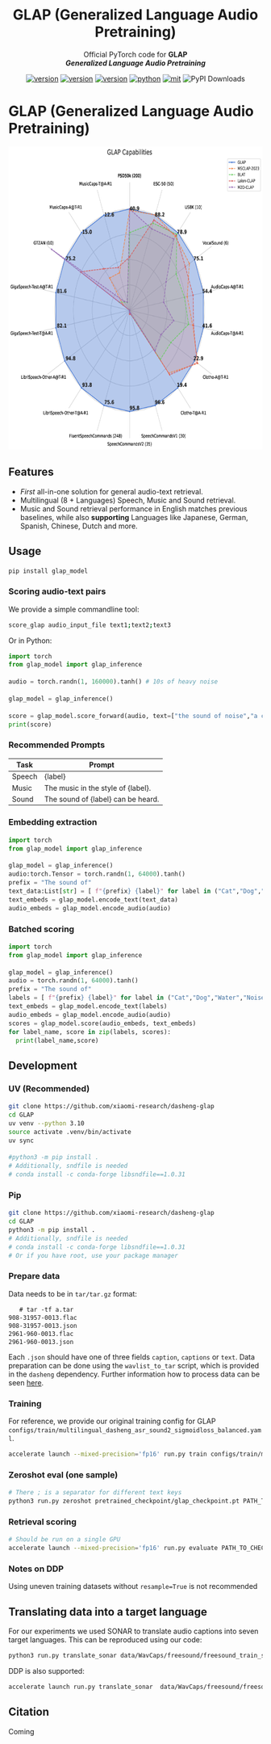 <div align="center">
    <h1>
    GLAP (Generalized Language Audio Pretraining)
    </h1>
    <p>
    Official PyTorch code for <b>GLAP</b> <br>
    <b><em>Generalized Language Audio Pretraining</em></b>
    </p>
    </p>
    <a href="https://arxiv.org/abs/"><img src="https://img.shields.io/badge/" alt="version"></a>
    <a href="https://github.com/xiaomi/glap"><img src="https://img.shields.io/badge/Platform-linux-lightgrey" alt="version"></a>
    <a href="https://www.python.org"><img src="https://img.shields.io/badge/Python-3.10+-orange" alt="version"></a>
    <a href="https://pytorch.org"><img src="https://img.shields.io/badge/PyTorch-2.0+-brightgreen" alt="python"></a>
    <a href="https://www.apache.org/licenses/LICENSE-2.0"><img src="https://img.shields.io/badge/License-Apache%202.0-blue.svg" alt="mit"></a>
    <img src="https://img.shields.io/pypi/dm/glap_model" alt="PyPI Downloads">

</div>




# GLAP (Generalized Language Audio Pretraining)


<img src="resources/capabilities.png" alt="GLAP capabiltiies" style="height: 600px;">


## Features


* *First* all-in-one solution for general audio-text retrieval. 
* Multilingual (8 + Languages) Speech, Music and Sound retrieval. 
* Music and Sound retrieval performance in English matches previous baselines, while also **supporting** Languages like Japanese, German, Spanish, Chinese, Dutch and more.


## Usage


```bash
pip install glap_model
```


### Scoring audio-text pairs

We provide a simple commandline tool:

```bash
score_glap audio_input_file text1;text2;text3
```

Or in Python:

```python
import torch
from glap_model import glap_inference

audio = torch.randn(1, 160000).tanh() # 10s of heavy noise

glap_model = glap_inference()

score = glap_model.score_forward(audio, text=["the sound of noise","a car is driving","a person is speaking"])
print(score)
```



### Recommended Prompts

| Task   | Prompt                                  |
|--------|-----------------------------------------|
| Speech | {label}                                 |
| Music  | The music in the style of {label}.      |
| Sound  | The sound of {label} can be heard.      |


### Embedding extraction 

```python
import torch
from glap_model import glap_inference

glap_model = glap_inference()
audio:torch.Tensor = torch.randn(1, 64000).tanh()
prefix = "The sound of"
text_data:List[str] = [ f"{prefix} {label}" for label in ("Cat","Dog","Water","Noise")]
text_embeds = glap_model.encode_text(text_data)
audio_embeds = glap_model.encode_audio(audio)
```


### Batched scoring


```python
import torch
from glap_model import glap_inference

glap_model = glap_inference()
audio = torch.randn(1, 64000).tanh()
prefix = "The sound of"
labels = [ f"{prefix} {label}" for label in ("Cat","Dog","Water","Noise")]
text_embeds = glap_model.encode_text(labels)
audio_embeds = glap_model.encode_audio(audio)
scores = glap_model.score(audio_embeds, text_embeds)
for label_name, score in zip(labels, scores):
  print(label_name,score)


```

## Development


### UV (Recommended)

```bash
git clone https://github.com/xiaomi-research/dasheng-glap
cd GLAP
uv venv --python 3.10
source activate .venv/bin/activate
uv sync

#python3 -m pip install .
# Additionally, sndfile is needed
# conda install -c conda-forge libsndfile==1.0.31
```

### Pip

```bash
git clone https://github.com/xiaomi-research/dasheng-glap
cd GLAP
python3 -m pip install .
# Additionally, sndfile is needed
# conda install -c conda-forge libsndfile==1.0.31
# Or if you have root, use your package manager
```


### Prepare data


Data needs to be in `tar/tar.gz` format:

```
   # tar -tf a.tar
908-31957-0013.flac
908-31957-0013.json
2961-960-0013.flac
2961-960-0013.json
```


Each `.json` should have one of three fields `caption`, `captions` or `text`.
Data preparation can be done using the `wavlist_to_tar` script, which is provided in the `dasheng` dependency.
Further information how to process data can be seen [here](https://github.com/XiaoMi/dasheng?tab=readme-ov-file#3-training).

### Training


For reference, we provide our original training config for GLAP `configs/train/multilingual_dasheng_asr_sound2_sigmoidloss_balanced.yaml`.


```bash
accelerate launch --mixed-precision='fp16' run.py train configs/train/multilingual_dasheng_asr_sound2_sigmoidloss_balanced.yaml
```


### Zeroshot eval (one sample)


```bash
# There ; is a separator for different text keys
python3 run.py zeroshot pretrained_checkpoint/glap_checkpoint.pt PATH_TO_WAV_FLAC_MP3_SAMPLE.wav "The sound of a horse;Car;Mama;The sound of music;somebody is speaking;The sound of ein Pferd;一只马;Music is played;音乐的声音;Musik ist zu hoeren";Zero;One;Two;Three"
```

### Retrieval scoring

```bash
# Should be run on a single GPU
accelerate launch --mixed-precision='fp16' run.py evaluate PATH_TO_CHECKPOINT
```



### Notes on DDP

Using uneven training datasets without `resample=True` is not recommended


## Translating data into a target language

For our experiments we used SONAR to translate audio captions into seven target languages. This can be reproduced using our code:


```bash
python3 run.py translate_sonar data/WavCaps/freesound/freesound_train_sample_0000* --output_path data/translations/WavCaps/freesound/
```

DDP is also supported:

```bash
accelerate launch run.py translate_sonar  data/WavCaps/freesound/freesound_train_sample_0000* --output_path data/translations/WavCaps/freesound/
```


## Citation

Coming 
```bibtex
```
